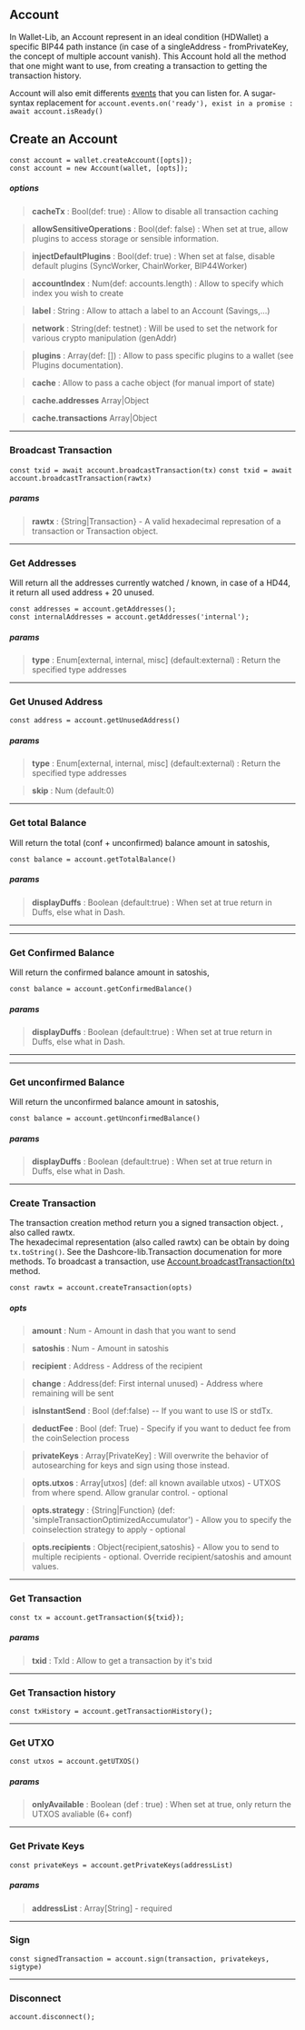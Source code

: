 ## Account

In Wallet-Lib, an Account represent in an ideal condition (HDWallet) a specific BIP44 path instance (in case of a singleAddress - fromPrivateKey, the concept of multiple account vanish).
This Account hold all the method that one might want to use, from creating a transaction to getting the transaction history. 

Account will also emit differents [events](#Events) that you can listen for.
A sugar-syntax replacement for `account.events.on('ready'), exist in a promise : await account.isReady()`

## Create an Account

```
const account = wallet.createAccount([opts]);
const account = new Account(wallet, [opts]);
```

##### options

> **cacheTx** : Bool(def: true) : Allow to disable all transaction caching

> **allowSensitiveOperations** : Bool(def: false) : When set at true, allow plugins to access storage or sensible information. 

> **injectDefaultPlugins** : Bool(def: true) : When set at false, disable default plugins (SyncWorker, ChainWorker, BIP44Worker)

> **accountIndex** : Num(def: accounts.length) : Allow to specify which index you wish to create

> **label** : String : Allow to attach a label to an Account (Savings,...)

> **network** : String(def: testnet) : Will be used to set the network for various crypto manipulation (genAddr)

> **plugins** : Array(def: []) : Allow to pass specific plugins to a wallet (see Plugins documentation).

> **cache** : Allow to pass a cache object (for manual import of state)

> **cache.addresses** Array|Object 

> **cache.transactions** Array|Object 

---
### Broadcast Transaction

`const txid = await account.broadcastTransaction(tx)`
`const txid = await account.broadcastTransaction(rawtx)`

##### params

> **rawtx** : {String|Transaction} - A valid hexadecimal represation of a transaction or Transaction object.


---

### Get Addresses

Will return all the addresses currently watched / known, in case of a HD44, it return all used address + 20 unused.

```
const addresses = account.getAddresses();
const internalAddresses = account.getAddresses('internal');
```
##### params

> **type** : Enum[external, internal, misc] (default:external) :  Return the specified type addresses

---

### Get Unused Address

`const address = account.getUnusedAddress()`

##### params

> **type** : Enum[external, internal, misc] (default:external) :  Return the specified type addresses

> **skip** : Num (default:0)

---

### Get total Balance

Will return the total (conf + unconfirmed) balance amount in satoshis,

`const balance = account.getTotalBalance()`

##### params

> **displayDuffs** : Boolean (default:true) : When set at true return in Duffs, else what in Dash.

---

---

### Get Confirmed Balance

Will return the confirmed balance amount in satoshis,

`const balance = account.getConfirmedBalance()`

##### params

> **displayDuffs** : Boolean (default:true) : When set at true return in Duffs, else what in Dash.

---

---

### Get unconfirmed Balance

Will return the unconfirmed balance amount in satoshis,

`const balance = account.getUnconfirmedBalance()`

##### params

> **displayDuffs** : Boolean (default:true) : When set at true return in Duffs, else what in Dash.

---


### Create Transaction

The transaction creation method return you a signed transaction object. , also called rawtx.   
The hexadecimal representation (also called rawtx) can be obtain by doing `tx.toString()`. 
See the Dashcore-lib.Transaction documenation for more methods. 
To broadcast a transaction, use [Account.broadcastTransaction(tx)](#broadcast-transaction) method.


`const rawtx = account.createTransaction(opts)`

##### opts

> **amount** : Num - Amount in dash that you want to send

> **satoshis** : Num - Amount in satoshis

> **recipient** : Address - Address of the recipient

> **change** : Address(def: First internal unused) - Address where remaining will be sent

> **isInstantSend** : Bool (def:false) -- If you want to use IS or stdTx.

> **deductFee** : Bool (def: True) - Specify if you want to deduct fee from the coinSelection process

> **privateKeys** : Array[PrivateKey] : Will overwrite the behavior of autosearching for keys and sign using those instead.

> **opts.utxos** : Array[utxos] (def: all known available utxos) - UTXOS from where spend. Allow granular control. - optional

> **opts.strategy** : {String|Function} (def: 'simpleTransactionOptimizedAccumulator') - Allow you to specify the coinselection strategy to apply - optional

> **opts.recipients** : Object{recipient,satoshis} - Allow you to send to multiple recipients - optional. Override recipient/satoshis and amount values.

---


### Get Transaction

```
const tx = account.getTransaction(${txid});
```

##### params

> **txid** : TxId : Allow to get a transaction by it's txid

---

### Get Transaction history

```
const txHistory = account.getTransactionHistory();
```

---

### Get UTXO

`const utxos = account.getUTXOS()`

##### params

> **onlyAvailable** : Boolean (def : true) : When set at true, only return the UTXOS avaliable (6+ conf)

---

### Get Private Keys

`const privateKeys = account.getPrivateKeys(addressList)`

##### params

> **addressList** : Array[String] - required

---

### Sign

`const signedTransaction = account.sign(transaction, privatekeys, sigtype)`

---

### Disconnect

```
account.disconnect();
```
